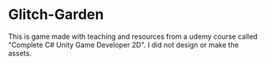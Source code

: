 # Glitch-Garden

This is game made with teaching and resources from a udemy course called "Complete C# Unity Game Developer 2D". I did not design or make the assets.
